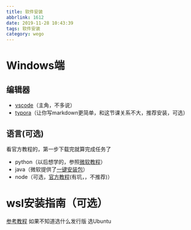 ```yaml
---
title: 软件安装
abbrlink: 1612
date: 2019-11-28 10:43:39
tags: 软件安装
category: wego
---
```


# Windows端
## 编辑器

- [vscode](https://code.visualstudio.com/)（主角，不多说）
- [typora](https://www.typora.io/windows/typora-setup-x64.exe?)（让你写markdown更简单，和这节课关系不大，推荐安装，可选）

## 语言(可选)
看官方教程的，第一步下载完就算完成任务了
- python（以后想学的，参照[微软教程](https://docs.microsoft.com/zh-cn//windows/python/beginners)）
- java（微软提供了[一键安装包](http://aka.ms/vscode-java-installer-win)）
- node（可选，[官方教程](https://docs.microsoft.com/zh-cn//windows/nodejs/setup-on-windows)(有坑，，不推荐)）

# wsl安装指南（可选）
[参考教程](https://docs.microsoft.com/zh-cn/windows/wsl/install-win10)
如果不知道选什么发行版 选Ubuntu
